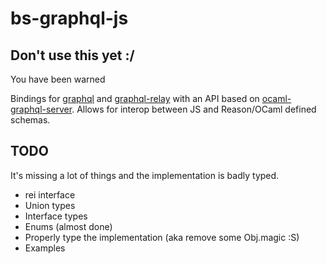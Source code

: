 # bs-graphql-js

## Don't use this yet :/

You have been warned

Bindings for [graphql](https://github.com/graphql/graphql-js) and [graphql-relay](https://github.com/graphql/graphql-relay-js) with an API based on [ocaml-graphql-server](https://github.com/andreas/ocaml-graphql-server). Allows for interop between JS and Reason/OCaml defined schemas.

## TODO

It's missing a lot of things and the implementation is badly typed.

- rei interface
- Union types
- Interface types
- Enums (almost done)
- Properly type the implementation (aka remove some Obj.magic :S)
- Examples
